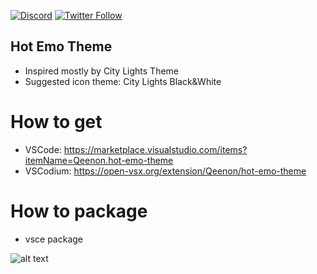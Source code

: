[![Discord](https://img.shields.io/discord/611822838831251466?label=Discord&color=pink)](https://discord.gg/GdzjVvD)
[![Twitter Follow](https://img.shields.io/twitter/follow/Miezhiko.svg?style=social)](https://twitter.com/Miezhiko)

## Hot Emo Theme

 - Inspired mostly by City Lights Theme
 - Suggested icon theme: City Lights Black&White

# How to get

 - VSCode: https://marketplace.visualstudio.com/items?itemName=Qeenon.hot-emo-theme
 - VSCodium: https://open-vsx.org/extension/Qeenon/hot-emo-theme

# How to package

 - vsce package

![alt text](https://github.com/Miezhiko/hot-emo-theme/blob/mawa/1337.png?raw=true)
